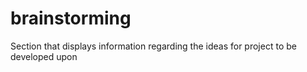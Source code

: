 # brainstorming
Section that displays information regarding the ideas for project to be developed upon
